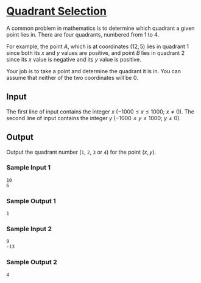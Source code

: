 # [Quadrant Selection](https://open.kattis.com/problems/quadrant)

A common problem in mathematics is to determine which quadrant a given point
lies in.  There are four quadrants, numbered from $1$ to $4$.

For example, the point $A$, which is at coordinates $(12, 5)$ lies in quadrant
$1$ since both its $x$ and $y$ values are positive, and point $B$ lies in
quadrant $2$ since its $x$ value is negative and its $y$ value is positive.

Your job is to take a point and determine the quadrant it is in.  You can assume
that neither of the two coordinates will be $0$.

## Input

The first line of input contains the integer $x$ ($-1000 \leq x \leq 1000$;
$x \neq 0$).  The second line of input contains the integer $y$
($-1000 \leq y \leq 1000$; $y \neq 0$).

## Output

Output the quadrant number (`1`, `2`, `3` or `4`) for the point $(x, y)$.

### Sample Input 1

```
10
6
```

### Sample Output 1

```
1
```

### Sample Input 2

```
9
-13
```

### Sample Output 2

```
4
```
